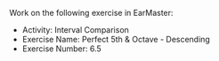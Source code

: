 Work on the following exercise in EarMaster:
- Activity: Interval Comparison
- Exercise Name: Perfect 5th & Octave  - Descending
- Exercise Number: 6.5
